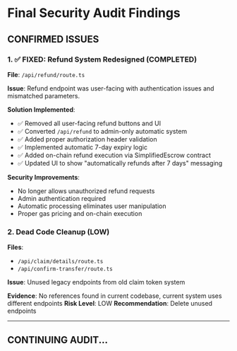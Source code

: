 # Final Security Audit Findings

## CONFIRMED ISSUES

### 1. ✅ FIXED: Refund System Redesigned (COMPLETED)
**File**: `/api/refund/route.ts`

**Issue**: Refund endpoint was user-facing with authentication issues and mismatched parameters.

**Solution Implemented**: 
- ✅ Removed all user-facing refund buttons and UI
- ✅ Converted `/api/refund` to admin-only automatic system
- ✅ Added proper authorization header validation
- ✅ Implemented automatic 7-day expiry logic
- ✅ Added on-chain refund execution via SimplifiedEscrow contract
- ✅ Updated UI to show "automatically refunds after 7 days" messaging

**Security Improvements**:
- No longer allows unauthorized refund requests
- Admin authentication required
- Automatic processing eliminates user manipulation
- Proper gas pricing and on-chain execution

### 2. Dead Code Cleanup (LOW)
**Files**: 
- `/api/claim/details/route.ts` 
- `/api/confirm-transfer/route.ts`

**Issue**: Unused legacy endpoints from old claim token system

**Evidence**: No references found in current codebase, current system uses different endpoints
**Risk Level**: LOW
**Recommendation**: Delete unused endpoints

---

## CONTINUING AUDIT...